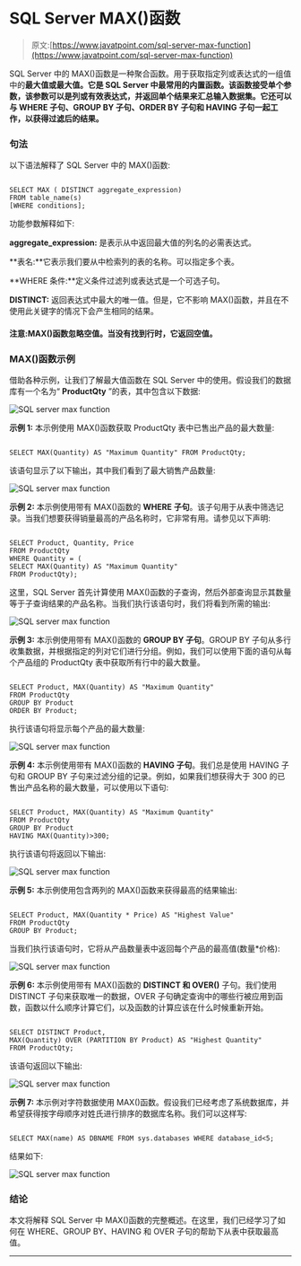 # SQL Server MAX()函数

> 原文:[https://www.javatpoint.com/sql-server-max-function](https://www.javatpoint.com/sql-server-max-function)

SQL Server 中的 MAX()函数是一种聚合函数。用于获取指定列或表达式的一组值中的**最大值或最大值。它是 SQL Server 中最常用的内置函数。该函数接受单个参数，该参数可以是列或有效表达式，并返回单个结果来汇总输入数据集。它还可以与 WHERE 子句、GROUP BY 子句、ORDER BY 子句和 HAVING 子句一起工作，以获得过滤后的结果。**

### 句法

以下语法解释了 SQL Server 中的 MAX()函数:

```

SELECT MAX ( DISTINCT aggregate_expression)  
FROM table_name(s)  
[WHERE conditions];

```

功能参数解释如下:

**aggregate_expression:** 是表示从中返回最大值的列名的必需表达式。

**表名:**它表示我们要从中检索列的表的名称。可以指定多个表。

**WHERE 条件:**定义条件过滤列或表达式是一个可选子句。

**DISTINCT:** 返回表达式中最大的唯一值。但是，它不影响 MAX()函数，并且在不使用此关键字的情况下会产生相同的结果。

#### 注意:MAX()函数忽略空值。当没有找到行时，它返回空值。

### MAX()函数示例

借助各种示例，让我们了解最大值函数在 SQL Server 中的使用。假设我们的数据库有一个名为“ **ProductQty** ”的表，其中包含以下数据:

![SQL server max function](../Images/7ea4f5bec835fcfd9d1be6bbf1d7bf46.png)

**示例 1:** 本示例使用 MAX()函数获取 ProductQty 表中已售出产品的最大数量:

```

SELECT MAX(Quantity) AS "Maximum Quantity" FROM ProductQty;

```

该语句显示了以下输出，其中我们看到了最大销售产品数量:

![SQL server max function](../Images/f86cc09e67a80224cd809768a949ca8e.png)

**示例 2:** 本示例使用带有 MAX()函数的 **WHERE** **子句**。该子句用于从表中筛选记录。当我们想要获得销量最高的产品名称时，它非常有用。请参见以下声明:

```

SELECT Product, Quantity, Price
FROM ProductQty
WHERE Quantity = (
SELECT MAX(Quantity) AS "Maximum Quantity" 
FROM ProductQty); 

```

这里，SQL Server 首先计算使用 MAX()函数的子查询，然后外部查询显示其数量等于子查询结果的产品名称。当我们执行该语句时，我们将看到所需的输出:

![SQL server max function](../Images/aff0bd915b5faa803a8cb4bb32e5a2ef.png)

**示例 3:** 本示例使用带有 MAX()函数的 **GROUP BY 子句**。GROUP BY 子句从多行收集数据，并根据指定的列对它们进行分组。例如，我们可以使用下面的语句从每个产品组的 ProductQty 表中获取所有行中的最大数量。

```

SELECT Product, MAX(Quantity) AS "Maximum Quantity" 
FROM ProductQty
GROUP BY Product
ORDER BY Product;

```

执行该语句将显示每个产品的最大数量:

![SQL server max function](../Images/580587402452f6af3c4be1f217c4f8df.png)

**示例 4:** 本示例使用带有 MAX()函数的 **HAVING 子句**。我们总是使用 HAVING 子句和 GROUP BY 子句来过滤分组的记录。例如，如果我们想获得大于 300 的已售出产品名称的最大数量，可以使用以下语句:

```

SELECT Product, MAX(Quantity) AS "Maximum Quantity" 
FROM ProductQty
GROUP BY Product
HAVING MAX(Quantity)>300;

```

执行该语句将返回以下输出:

![SQL server max function](../Images/68e99109a87e9fe803f7d92c080613d2.png)

**示例 5:** 本示例使用包含两列的 MAX()函数来获得最高的结果输出:

```

SELECT Product, MAX(Quantity * Price) AS "Highest Value" 
FROM ProductQty
GROUP BY Product; 

```

当我们执行该语句时，它将从产品数量表中返回每个产品的最高值(数量*价格):

![SQL server max function](../Images/0f32a116876bd81a6a781ad491752960.png)

**示例 6:** 本示例使用带有 MAX()函数的 **DISTINCT 和 OVER()** 子句。我们使用 DISTINCT 子句来获取唯一的数据，OVER 子句确定查询中的哪些行被应用到函数，函数以什么顺序计算它们，以及函数的计算应该在什么时候重新开始。

```

SELECT DISTINCT Product, 
MAX(Quantity) OVER (PARTITION BY Product) AS "Highest Quantity"  
FROM ProductQty; 

```

该语句返回以下输出:

![SQL server max function](../Images/9d79f6ddfe7599b86deeca3dca0c351a.png)

**示例 7:** 本示例对字符数据使用 MAX()函数。假设我们已经考虑了系统数据库，并希望获得按字母顺序对姓氏进行排序的数据库名称。我们可以这样写:

```

SELECT MAX(name) AS DBNAME FROM sys.databases WHERE database_id<5;

```

结果如下:

![SQL server max function](../Images/c2eb27f9246b47d65c8f93d27d98d740.png)

### 结论

本文将解释 SQL Server 中 MAX()函数的完整概述。在这里，我们已经学习了如何在 WHERE、GROUP BY、HAVING 和 OVER 子句的帮助下从表中获取最高值。

* * *